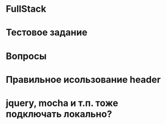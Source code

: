 # FullStack
# Тестовое задание

# Вопросы
# Правильное исользование header
# jquery, mocha и т.п. тоже подключать локально?